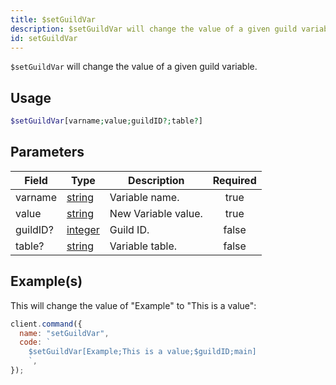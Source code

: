 ```yaml
---
title: $setGuildVar
description: $setGuildVar will change the value of a given guild variable.
id: setGuildVar
---
```


`$setGuildVar` will change the value of a given guild variable.

## Usage

```php
$setGuildVar[varname;value;guildID?;table?]
```

## Parameters

| Field    | Type                                                                                                | Description         | Required |
| -------- | --------------------------------------------------------------------------------------------------- | ------------------- | :------: |
| varname  | [string](https://developer.mozilla.org/en-US/docs/Web/JavaScript/Reference/Global_Objects/String)   | Variable name.      |   true   |
| value    | [string](https://developer.mozilla.org/en-US/docs/Web/JavaScript/Reference/Global_Objects/String)   | New Variable value. |   true   |
| guildID? | [integer](https://developer.mozilla.org/en-US/docs/Web/JavaScript/Reference/Global_Objects/Integer) | Guild ID.           |  false   |
| table?   | [string](https://developer.mozilla.org/en-US/docs/Web/JavaScript/Reference/Global_Objects/String)   | Variable table.     |  false   |

## Example(s)

This will change the value of "Example" to "This is a value":

```javascript
client.command({
  name: "setGuildVar",
  code: `
    $setGuildVar[Example;This is a value;$guildID;main]
    `,
});
```
